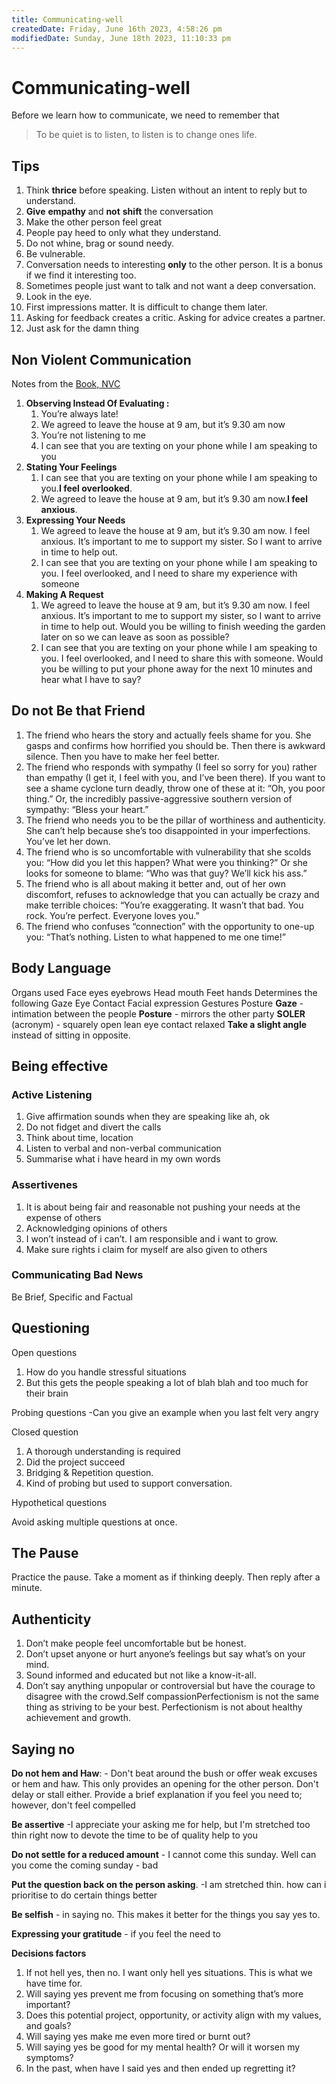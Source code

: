 ```yaml
---
title: Communicating-well
createdDate: Friday, June 16th 2023, 4:58:26 pm
modifiedDate: Sunday, June 18th 2023, 11:10:33 pm
---
```


# Communicating-well

Before we learn how to communicate, we need to remember that

> To be quiet is to listen, to listen is to change ones life.

## Tips

1. Think **thrice** before speaking. Listen without an intent to reply but to understand.
2. **Give** **empathy** and **not** **shift** the conversation
3. Make the other person feel great
4. People pay heed to only what they understand.
5. Do not whine, brag or sound needy.
6. Be vulnerable.
7. Conversation needs to interesting **only** to the other person. It is a bonus if we find it interesting too.
8. Sometimes people just want to talk and not want a deep conversation.
9. Look in the eye.
10. First impressions matter. It is difficult to change them later.
11. Asking for feedback creates a critic. Asking for advice creates a partner.
12. Just ask for the damn thing

## Non Violent Communication

Notes from the [Book, NVC](https://www.goodreads.com/book/show/71730.Nonviolent_Communication)

1. **Observing Instead Of Evaluating :**
	1. You’re always late!
	2. We agreed to leave the house at 9 am, but it’s 9.30 am now
	3. You’re not listening to me
	4. I can see that you are texting on your phone while I am speaking to you
2. **Stating Your Feelings**
	1. I can see that you are texting on your phone while I am speaking to you.**I feel overlooked**.
	2. We agreed to leave the house at 9 am, but it’s 9.30 am now.**I feel anxious**.
3. **Expressing Your Needs**
	1. We agreed to leave the house at 9 am, but it’s 9.30 am now. I feel anxious. It’s important to me to support my sister. So I want to arrive in time to help out.
	2. I can see that you are texting on your phone while I am speaking to you. I feel overlooked, and I need to share my experience with someone
4. **Making A Request**
	1. We agreed to leave the house at 9 am, but it’s 9.30 am now. I feel anxious. It’s important to me to support my sister, so I want to arrive in time to help out. Would you be willing to finish weeding the garden later on so we can leave as soon as possible?
	2. I can see that you are texting on your phone while I am speaking to you. I feel overlooked, and I need to share this with someone. Would you be willing to put your phone away for the next 10 minutes and hear what I have to say?

## Do not Be that Friend

1. The friend who hears the story and actually feels shame for you. She gasps and confirms how horrified you should be. Then there is awkward silence. Then you have to make her feel better.
2. The friend who responds with sympathy (I feel so sorry for you) rather than empathy (I get it, I feel with you, and I’ve been there). If you want to see a shame cyclone turn deadly, throw one of these at it: “Oh, you poor thing.” Or, the incredibly passive-aggressive southern version of sympathy: “Bless your heart.”
3. The friend who needs you to be the pillar of worthiness and authenticity. She can’t help because she’s too disappointed in your imperfections. You’ve let her down.
4. The friend who is so uncomfortable with vulnerability that she scolds you: “How did you let this happen? What were you thinking?” Or she looks for someone to blame: “Who was that guy? We’ll kick his ass.”
5. The friend who is all about making it better and, out of her own discomfort, refuses to acknowledge that you can actually be crazy and make terrible choices: “You’re exaggerating. It wasn’t that bad. You rock. You’re perfect. Everyone loves you.”
6. The friend who confuses “connection” with the opportunity to one-up you: “That’s nothing. Listen to what happened to me one time!”

## Body Language

Organs used
	Face eyes eyebrows
	Head mouth
	Feet hands
Determines the following
	Gaze
	Eye Contact
	Facial expression
	Gestures
	Posture
**Gaze** - intimation between the people
**Posture** - mirrors the other party
**SOLER** (acronym) - squarely open lean eye contact relaxed
**Take a slight angle** instead of sitting in opposite.

## Being effective

### Active Listening

1. Give affirmation sounds when they are speaking like ah, ok
2. Do not fidget and divert the calls
3. Think about time, location
4. Listen to verbal and non-verbal communication
5. Summarise what i have heard in my own words

### Assertivenes

1. It is about being fair and reasonable not pushing your needs at the expense of others
2. Acknowledging opinions of others
3. I won’t instead of i can’t. I am responsible and i want to grow.
4. Make sure rights i claim for myself are also given to others

### Communicating Bad News

Be Brief, Specific and Factual

## Questioning

Open questions

1. How do you handle stressful situations
2. But this gets the people speaking a lot of blah blah and too much for their brain

Probing questions -Can you give an example when you last felt very angry

Closed question

1. A thorough understanding is required
2. Did the project succeed
3. Bridging & Repetition question.
4. Kind of probing but used to support conversation.

Hypothetical questions

Avoid asking multiple questions at once.

## The Pause

Practice the pause. Take a moment as if thinking deeply. Then reply after a minute.

## Authenticity

1. Don’t make people feel uncomfortable but be honest.
2. Don’t upset anyone or hurt anyone’s feelings but say what’s on your mind.
3. Sound informed and educated but not like a know-it-all.
4. Don’t say anything unpopular or controversial but have the courage to disagree with the crowd.Self compassionPerfectionism is not the same thing as striving to be your best. Perfectionism is not about healthy achievement and growth.

## Saying no

**Do not hem and Haw**: - Don't beat around the bush or offer weak excuses or hem and haw. This only provides an opening for the other person. Don't delay or stall either. Provide a brief explanation if you feel you need to; however, don't feel compelled

**Be assertive** -I appreciate your asking me for help, but I'm stretched too thin right now to devote the time to be of quality help to you

**Do not settle for a reduced amount** - I cannot come this sunday. Well can you come the coming sunday - bad

**Put the question back on the person asking**. -I am stretched thin. how can i prioritise to do certain things better

**Be selfish** - in saying no. This makes it better for the things you say yes to.

**Expressing your gratitude** - if you feel the need to

**Decisions factors**

1. If not hell yes, then no. I want only hell yes situations. This is what we have time for.
2. Will saying yes prevent me from focusing on something that’s more important?
3. Does this potential project, opportunity, or activity align with my values, and goals?
4. Will saying yes make me even more tired or burnt out?
5. Will saying yes be good for my mental health? Or will it worsen my symptoms?
6. In the past, when have I said yes and then ended up regretting it?
